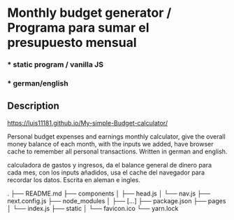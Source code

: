 # Monthly budget generator / Programa para sumar el presupuesto mensual    
### * static program / vanilla JS
###  * german/english

## Description
https://luis11181.github.io/My-simple-Budget-calculator/

Personal budget expenses and earnings monthly calculator, give the overall money balance of each month, with the inputs we added, have browser cache to remember all personal transactions.
Written in german and english.

calculadora de gastos y ingresos, da el balance general de dinero para cada mes, con los inputs añadidos, usa el cache del navegador para recordar los datos.
Escrita en aleman e ingles.

.
├── README.md
├── components
│ ├── head.js
│ └── nav.js
├── next.config.js
├── node_modules
│ ├── [...]
├── package.json
├── pages
│ └── index.js
├── static
│ └── favicon.ico
└── yarn.lock



